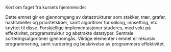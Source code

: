 Kort om faget fra kursets hjemmeside:

Dette emnet gir en gjennomgang av datastrukturer som stakker, trær, grafer, 
hashtabeller og prioritetskøer, samt algoritmer for søking, innsetting, 
etc. knyttet til disse.  Forskjellige implementasjoner studeres, 
med vekt på effektivitet, programstruktur og abstrakte datatyper. 
Sentrale sorteringsalgoritmer gjennomgås. Viktige elementer i emnet er 
rekursiv programmering, samt vurdering og beskrivelse av programmers 
effektivitet.
